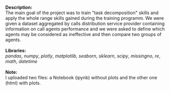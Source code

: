 **Description:**\
The main goal of the project was to train "task decomposition" skills and apply the whole range skills gained during the training programm. We were given a dataset aggregated by calls distribution service provider containing information on call agents performance and we were asked to define which agents may be considered as ineffective and then compare two groups of agents.\
\
**Libraries:**\
*pandas*, *numpy*, *plotly*, *matplotlib*, *seaborn*, *sklearn*, *scipy*, *missingno*, *re*, *math*, *datetime*\
\
**Note:**\
I uploaded two files: a Notebook (ipynb) without plots and the other one (html) with plots. 


